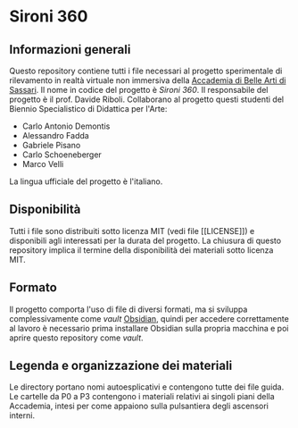# Sironi 360
## Informazioni generali
Questo repository contiene tutti i file necessari al progetto sperimentale di rilevamento in realtà virtuale non immersiva della [Accademia di Belle Arti di Sassari](http://www.accademiasironi.it).
Il nome in codice del progetto è *Sironi 360*.
Il responsabile del progetto è il prof. Davide Riboli.
Collaborano al progetto questi studenti del Biennio Specialistico di Didattica per l'Arte:

-  Carlo Antonio Demontis
- Alessandro Fadda
- Gabriele Pisano
- Carlo Schoeneberger
- Marco Velli


La lingua ufficiale del progetto è l'italiano.

## Disponibilità
Tutti i file sono distribuiti sotto licenza MIT (vedi file [[LICENSE]]) e disponibili agli interessati per la durata del progetto. La chiusura di questo repository implica il termine della disponibilità dei materiali sotto licenza MIT.

## Formato
Il progetto comporta l'uso di file di diversi formati, ma si sviluppa complessivamente come *vault* [Obsidian](https://obsidian.md), quindi per accedere correttamente al lavoro è necessario prima installare Obsidian sulla propria macchina e poi aprire questo repository come *vault*.

## Legenda e organizzazione dei materiali

Le directory portano nomi autoesplicativi e contengono tutte dei file guida.
Le cartelle da P0 a P3 contengono i materiali relativi ai singoli piani della Accademia, intesi per come appaiono sulla pulsantiera degli ascensori interni.
